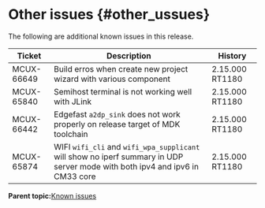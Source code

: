 # Other issues {#other_ussues}

The following are additional known issues in this release.

|Ticket|Description|History|
|------|-----------|-------|
|MCUX-66649|Build erros when create new project wizard with various component|2.15.000 RT1180|
|MCUX-65840|Semihost terminal is not working well with JLink|2.15.000 RT1180|
|MCUX-66442|Edgefast `a2dp_sink` does not work properly on release target of MDK toolchain|2.15.000 RT1180|
|MCUX-65874|WIFI `wifi_cli` and `wifi_wpa_supplicant` will show no iperf summary in UDP server mode with both ipv4 and ipv6 in CM33 core|2.15.000 RT1180|

**Parent topic:**[Known issues](../topics/known_issues.md)


